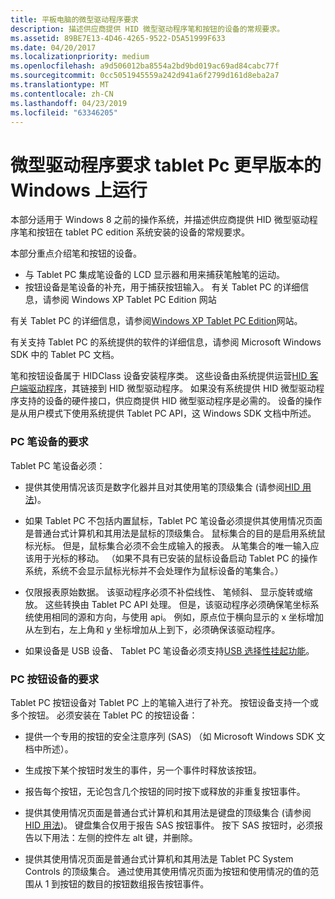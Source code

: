 ```yaml
---
title: 平板电脑的微型驱动程序要求
description: 描述供应商提供 HID 微型驱动程序笔和按钮的设备的常规要求。
ms.assetid: 89BE7E13-4D46-4265-9522-D5A51999F633
ms.date: 04/20/2017
ms.localizationpriority: medium
ms.openlocfilehash: a9d506012ba8554a2bd9bd019ac69ad84cabc77f
ms.sourcegitcommit: 0cc5051945559a242d941a6f2799d161d8eba2a7
ms.translationtype: MT
ms.contentlocale: zh-CN
ms.lasthandoff: 04/23/2019
ms.locfileid: "63346205"
---
```

# <a name="minidriver-requirements-for-tablet-pcs-running-on-earlier-versions-of-windows"></a>微型驱动程序要求 tablet Pc 更早版本的 Windows 上运行


本部分适用于 Windows 8 之前的操作系统，并描述供应商提供 HID 微型驱动程序笔和按钮在 tablet PC edition 系统安装的设备的常规要求。

本部分重点介绍笔和按钮的设备。

-   与 Tablet PC 集成笔设备的 LCD 显示器和用来捕获笔触笔的运动。
-   按钮设备是笔设备的补充，用于捕获按钮输入。 有关 Tablet PC 的详细信息，请参阅 Windows XP Tablet PC Edition 网站

有关 Tablet PC 的详细信息，请参阅[Windows XP Tablet PC Edition](https://go.microsoft.com/fwlink/p/?linkid=275069)网站。

有关支持 Tablet PC 的系统提供的软件的详细信息，请参阅 Microsoft Windows SDK 中的 Tablet PC 文档。

笔和按钮设备属于 HIDClass 设备安装程序类。 这些设备由系统提供运营[HID 客户端驱动程序](hid-client-drivers.md)，其链接到 HID 微型驱动程序。 如果没有系统提供 HID 微型驱动程序支持的设备的硬件接口，供应商提供 HID 微型驱动程序是必需的。 设备的操作是从用户模式下使用系统提供 Tablet PC API，这 Windows SDK 文档中所述。

### <a name="requirements-for-pc-pen-devices"></a>PC 笔设备的要求

Tablet PC 笔设备必须：

-   提供其使用情况该页是数字化器并且对其使用笔的顶级集合 (请参阅[HID 用法](hid-usages.md))。

-   如果 Tablet PC 不包括内置鼠标，Tablet PC 笔设备必须提供其使用情况页面是普通台式计算机和其用法是鼠标的顶级集合。 鼠标集合的目的是启用系统鼠标光标。 但是，鼠标集合必须不会生成输入的报表。 从笔集合的唯一输入应该用于光标的移动。 （如果不具有已安装的鼠标设备启动 Tablet PC 的操作系统，系统不会显示鼠标光标并不会处理作为鼠标设备的笔集合。）

-   仅限报表原始数据。 该驱动程序必须不补偿线性、 笔倾斜、 显示旋转或缩放。 这些转换由 Tablet PC API 处理。 但是，该驱动程序必须确保笔坐标系统使用相同的源和方向，与使用 api。 例如，原点位于横向显示的 x 坐标增加从左到右，左上角和 y 坐标增加从上到下，必须确保该驱动程序。

-   如果设备是 USB 设备、 Tablet PC 笔设备必须支持[USB 选择性挂起功能](https://msdn.microsoft.com/library/windows/hardware/ff540144)。

### <a href="" id="ddk-requirements-on-hid-minidrivers-for-tablet-pc-button-devices-kg"></a>PC 按钮设备的要求

Tablet PC 按钮设备对 Tablet PC 上的笔输入进行了补充。 按钮设备支持一个或多个按钮。 必须安装在 Tablet PC 的按钮设备：

-   提供一个专用的按钮的安全注意序列 (SAS) （如 Microsoft Windows SDK 文档中所述）。

-   生成按下某个按钮时发生的事件，另一个事件时释放该按钮。

-   报告每个按钮，无论包含几个按钮的同时按下或释放的非重复按钮事件。

-   提供其使用情况页面是普通台式计算机和其用法是键盘的顶级集合 (请参阅[HID 用法](hid-usages.md))。 键盘集合仅用于报告 SAS 按钮事件。 按下 SAS 按钮时，必须报告以下用法：左侧的控件左 alt 键，并删除。

-   提供其使用情况页面是普通台式计算机和其用法是 Tablet PC System Controls 的顶级集合。 通过使用其使用情况页面为按钮和使用情况的值的范围从 1 到按钮的数目的按钮数组报告按钮事件。

 

 




